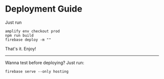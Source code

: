 # Deployment Guide

Just run

```shell script
amplify env checkout prod
npm run build
firebase deploy -m ""
```

That's it. Enjoy!

---

Wanna test before deploying? Just run:

```shell script
firebase serve --only hosting
```
